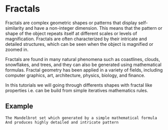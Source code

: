 # Fractals
Fractals are complex geometric shapes or patterns that display self-similarity and have a non-integer dimension. This means that the pattern or shape of the object repeats itself at different scales or levels of magnification. Fractals are often characterized by their intricate and detailed structures, which can be seen when the object is magnified or zoomed in.

Fractals are found in many natural phenomena such as coastlines, clouds, snowflakes, and trees, and they can also be generated using mathematical formulas. Fractal geometry has been applied in a variety of fields, including computer graphics, art, architecture, physics, biology, and finance.

In this tutorials we will going through differents shapes with fractal like properties i.e. can be build from simple iteratives mathematics rules.
## Example
```
The Mandelbrot set which generated by a simple mathematical formula
And produces highly detailed and intricate pattern
```
